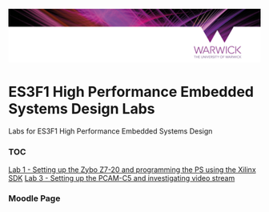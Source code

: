 <p align="center"> 
<img src="lab_1/resource/banner.png">
</p>

# ES3F1 High Performance Embedded Systems Design Labs
Labs for ES3F1 High Performance Embedded Systems Design

### TOC
[Lab 1 - Setting up the Zybo Z7-20 and programming the PS using the Xilinx SDK](/lab_1)
[Lab 3 - Setting up the PCAM-C5 and investigating video stream](/lab_3)

### Moodle Page
